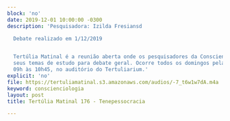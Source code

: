 ```yaml
---
block: 'no'
date: 2019-12-01 10:00:00 -0300
description: 'Pesquisadora: Izilda Fresiansd

  Debate realizado em 1/12/2019


  Tertúlia Matinal é a reunião aberta onde os pesquisadores da Conscienciologia apresentam
  seus temas de estudo para debate geral. Ocorre todos os domingos pela manhã, das
  09h às 10h45, no auditório do Tertuliarium.'
explicit: 'no'
file: https://tertuliamatinal.s3.amazonaws.com/audios/-7_t6w1w7dA.m4a
keyword: conscienciologia
layout: post
title: Tertúlia Matinal 176 - Tenepessocracia

---
```

